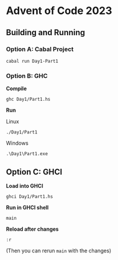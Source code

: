 # Advent of Code 2023

## Building and Running
### Option A: Cabal Project
```
cabal run Day1-Part1
```
### Option B: GHC
**Compile**
```
ghc Day1/Part1.hs
```

**Run**

Linux
```
./Day1/Part1
```

Windows
```
.\Day1\Part1.exe
```
## Option C: GHCI
**Load into GHCI**
```
ghci Day1/Part1.hs
```
**Run in GHCI shell**
```
main
```
**Reload after changes**
```
:r
```
(Then you can rerun `main` with the changes)